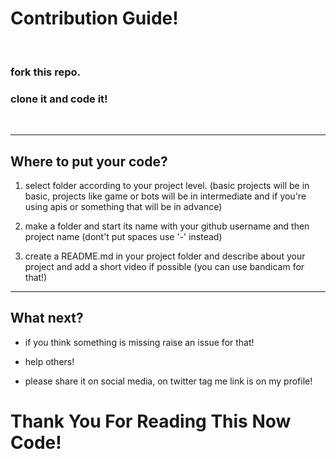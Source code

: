
# Contribution Guide!

<br>

### fork this repo.
### clone it and code it!

<br>

********************



## Where to put your code?

1. select folder according to your project level. (basic projects will be in basic, projects like game or bots will be in intermediate and if you're using apis or something that will be in advance)

2. make a folder and start its name with your github username and then project name (dont't put spaces use '-' instead)

3. create a README.md in your project folder and describe about your project and add a short video if possible (you can use bandicam for that!)

********************


## What next?

- if you think something is missing raise an issue for that!

- help others!

- please share it on social media, on twitter tag me link is on my profile!


# Thank You For Reading This Now Code!

